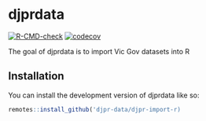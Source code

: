 
<!-- README.md is generated from README.Rmd. Please edit that file -->

# djprdata

<!-- badges: start -->

[![R-CMD-check](https://github.com/djpr-data/djpr-import-r/workflows/R-CMD-check/badge.svg)](https://github.com/djpr-data/djpr-import-r/actions)
[![codecov](https://codecov.io/gh/djpr-data/djpr-import-r/branch/main/graph/badge.svg?token=F870AJ43MI)](https://codecov.io/gh/djpr-data/djpr-import-r)
<!-- badges: end -->

The goal of djprdata is to import Vic Gov datasets into R

## Installation

You can install the development version of djprdata like so:

``` r
remotes::install_github('djpr-data/djpr-import-r)
```
